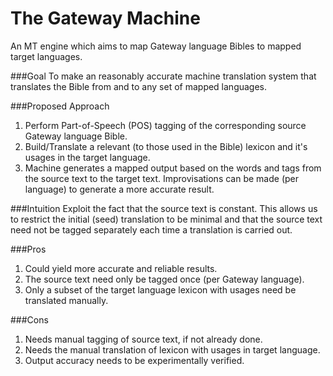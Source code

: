# The Gateway Machine
An MT engine which aims to map Gateway language Bibles to mapped target languages.

###Goal
To make an reasonably accurate machine translation system that translates the Bible from and to any set of mapped languages.

###Proposed Approach
1) Perform Part-of-Speech (POS) tagging of the corresponding source Gateway language Bible.
2) Build/Translate a relevant (to those used in the Bible) lexicon and it's usages in the target language.
3) Machine generates a mapped output based on the words and tags from the source text to the target text. Improvisations can be made (per language) to generate a more accurate result.

###Intuition
Exploit the fact that the source text is constant. This allows us to restrict the initial (seed) translation to be minimal and that the source text need not be tagged separately each time a translation is carried out.

###Pros
1) Could yield more accurate and reliable results.
2) The source text need only be tagged once (per Gateway language).
3) Only a subset of the target language lexicon with usages need be translated manually.

###Cons
1) Needs manual tagging of source text, if not already done.
2) Needs the manual translation of lexicon with usages in target language.
3) Output accuracy needs to be experimentally verified.
